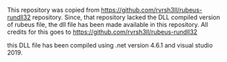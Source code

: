 This repository was copied from https://github.com/rvrsh3ll/rubeus-rundll32 repository. Since, that repository lacked the DLL compiled version of rubeus file, the dll file has been made available in this repository.
All credits for this goes to https://github.com/rvrsh3ll/rubeus-rundll32

this DLL file has been compiled using .net version 4.6.1 and visual studio 2019.
